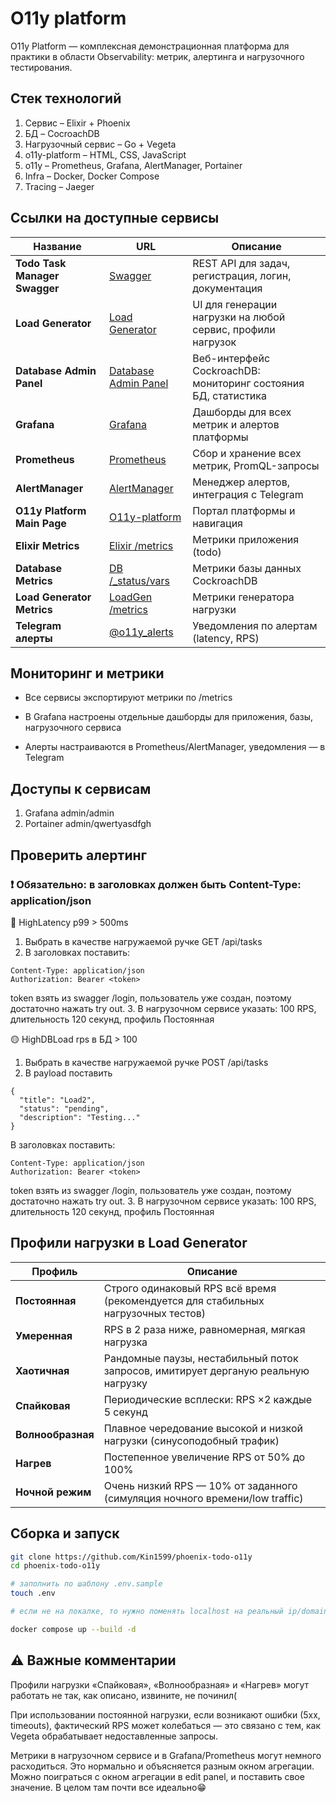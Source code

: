 # O11y platform

O11y Platform — комплексная демонстрационная платформа для практики в области Observability: метрик, алертинга и нагрузочного тестирования.

## Стек технологий

1. Сервис – Elixir + Phoenix
2. БД – CocroachDB
3. Нагрузочный сервис – Go + Vegeta
4. o11y-platform – HTML, CSS, JavaScript
5. o11y – Prometheus, Grafana, AlertManager, Portainer
6. Infra – Docker, Docker Compose
7. Tracing – Jaeger


## Ссылки на доступные сервисы

| Название                      | URL                                                           | Описание                                                       |
| ----------------------------- | ------------------------------------------------------------- | -------------------------------------------------------------- |
| **Todo Task Manager Swagger** | [Swagger](http://localhost:4000/swagger/index.html#/)         | REST API для задач, регистрация, логин, документация           |
| **Load Generator**            | [Load Generator](http://localhost:8081/)                      | UI для генерации нагрузки на любой сервис, профили нагрузок    |
| **Database Admin Panel**      | [Database Admin Panel](http://localhost:8080/#/overview/list) | Веб-интерфейс CockroachDB: мониторинг состояния БД, статистика |
| **Grafana**                   | [Grafana](http://localhost:3000/)                             | Дашборды для всех метрик и алертов платформы                   |
| **Prometheus**                | [Prometheus](http://localhost:9090/query)                     | Сбор и хранение всех метрик, PromQL-запросы                    |
| **AlertManager**              | [AlertManager](http://localhost:9093/#/alerts)                | Менеджер алертов, интеграция с Telegram                        |
| **O11y Platform Main Page**   | [O11y-platform](http://localhost/#)                        | Портал платформы и навигация                                   |
| **Elixir Metrics**            | [Elixir /metrics](http://localhost:4000/metrics)              | Метрики приложения (todo)                                      |
| **Database Metrics**          | [DB /\_status/vars](http://localhost:8080/_status/vars)       | Метрики базы данных CockroachDB                                |
| **Load Generator Metrics**    | [LoadGen /metrics](http://localhost:8081/metrics)             | Метрики генератора нагрузки                                    |
| **Telegram алерты**           | [@o11y\_alerts](https://t.me/o11y_alerts)                     | Уведомления по алертам (latency, RPS)                          |

## Мониторинг и метрики
- Все сервисы экспортируют метрики по /metrics

- В Grafana настроены отдельные дашборды для приложения, базы, нагрузочного сервиса

- Алерты настраиваются в Prometheus/AlertManager, уведомления — в Telegram

## Доступы к сервисам

1. Grafana admin/admin
2. Portainer admin/qwertyasdfgh

## Проверить алертинг

### ❗️ Обязательно: в заголовках должен быть Content-Type: application/json

🔴 HighLatency p99 > 500ms 

1. Выбрать в качестве нагружаемой ручке GET /api/tasks
2. В заголовках поставить:
```
Content-Type: application/json
Authorization: Bearer <token>
```
token взять из swagger /login, пользователь уже создан, поэтому достаточно нажать try out. 
3. В нагрузочном сервисе указать: 100 RPS, длительность 120 секунд, профиль Постоянная

🟡 HighDBLoad rps в БД > 100

1. Выбрать в качестве нагружаемой ручке POST /api/tasks
2. В payload поставить 
```
{
  "title": "Load2",
  "status": "pending",
  "description": "Testing..."
}
```
В заголовках поставить:
```
Content-Type: application/json
Authorization: Bearer <token>
```
token взять из swagger /login, пользователь уже создан, поэтому достаточно нажать try out. 
3. В нагрузочном сервисе указать: 100 RPS, длительность 120 секунд, профиль Постоянная

## Профили нагрузки в Load Generator
| Профиль           | Описание                                                                           |
| ----------------- | ---------------------------------------------------------------------------------- |
| **Постоянная**    | Строго одинаковый RPS всё время (рекомендуется для стабильных нагрузочных тестов)  |
| **Умеренная**     | RPS в 2 раза ниже, равномерная, мягкая нагрузка                                    |
| **Хаотичная**     | Рандомные паузы, нестабильный поток запросов, имитирует дерганую реальную нагрузку |
| **Спайковая**     | Периодические всплески: RPS ×2 каждые 5 секунд                                     |
| **Волнообразная** | Плавное чередование высокой и низкой нагрузки (синусоподобный трафик)              |
| **Нагрев**        | Постепенное увеличение RPS от 50% до 100%                                          |
| **Ночной режим**  | Очень низкий RPS — 10% от заданного (симуляция ночного времени/low traffic)        |

## Сборка и запуск

```bash
git clone https://github.com/Kin1599/phoenix-todo-o11y
cd phoenix-todo-o11y

# заполнить по шаблону .env.sample
touch .env 

# если не на локалке, то нужно поменять localhost на реальный ip/domain в файлах

docker compose up --build -d
```

## ⚠️ Важные комментарии
Профили нагрузки «Спайковая», «Волнообразная» и «Нагрев» могут работать не так, как описано, извините, не починил(

При использовании постоянной нагрузки, если возникают ошибки (5xx, timeouts), фактический RPS может колебаться — это связано с тем, как Vegeta обрабатывает недоставленные запросы.

Метрики в нагрузочном сервисе и в Grafana/Prometheus могут немного расходиться. Это нормально и объясняется разным окном агрегации. Можно поиграться с окном агрегации в edit panel, и поставить свое значение. В целом там почти все идеально😁
